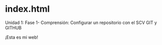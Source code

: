 # index.html

Unidad 1: Fase 1- Comprensión: Configurar un repositorio con el SCV GIT y GITHUB

<html>
  <head>
    <title>DISEÑOS DE SITIOS WEB - (301122A_761)</title>
  </head>
  <body>
    <p>¡Esta es mi web!</p>
  </body>
</html>


